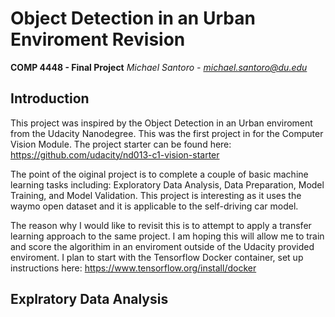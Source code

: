 # Object Detection in an Urban Enviroment Revision
**COMP 4448 - Final Project**
*Michael Santoro - michael.santoro@du.edu*
## Introduction
This project was inspired by the Object Detection in an Urban enviroment from the Udacity Nanodegree. This was the first project in for the Computer Vision Module. The project starter can be found here: https://github.com/udacity/nd013-c1-vision-starter

The point of the oiginal project is to complete a couple of basic machine learning tasks including: Exploratory Data Analysis, Data Preparation, Model Training, and Model Validation. This project is interesting as it uses the waymo open dataset and it is applicable to the self-driving car model.

The reason why I would like to revisit this is to attempt to apply a transfer learning approach to the same project. I am hoping this will allow me to train and score the algorithim in an enviroment outside of the Udacity provided enviroment. I plan to start with the Tensorflow Docker container, set up instructions here: https://www.tensorflow.org/install/docker

## Explratory Data Analysis


